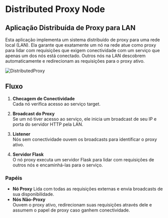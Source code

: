 # Distributed Proxy Node

## Aplicação Distribuída de Proxy para LAN

Esta aplicação implementa um sistema distribuído de proxy para uma rede local (LAN). Ela garante que exatamente um nó na rede atue como proxy para lidar com requisições que exigem conectividade com um serviço que apenas um dos nós está conectado. Outros nós na LAN descobrem automaticamente e redirecionam as requisições para o proxy ativo.


![DistributedProxy](https://github.com/user-attachments/assets/d1246e45-33d8-4eb4-9007-796f2e65ab72)


## Fluxo

1. **Checagem de Conectividade**  
   Cada nó verifica acesso ao serviço target.

2. **Broadcast do Proxy**  
   Se um nó tiver acesso ao serviço, ele inicia um broadcast de seu IP e porta do servidor HTTP pela LAN.

3. **Listener**  
   Nós sem conectividade ouvem os broadcasts para identificar o proxy ativo.

4. **Servidor Flask**  
   O nó proxy executa um servidor Flask para lidar com requisições de outros nós e encaminhá-las para o serviço.

### Papéis
- **Nó Proxy**
   Lida com todas as requisições externas e envia broadcasts de sua disponibilidade.
- **Nós Não-Proxy**  
   Ouvem o proxy ativo, redirecionam suas requisições através dele e assumem o papel de proxy caso ganhem conectividade.

